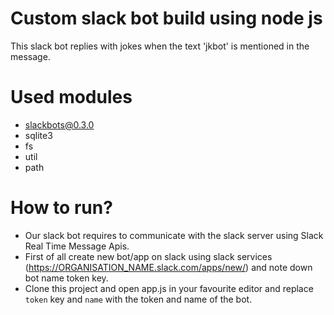 # Custom slack bot build using node js
This slack bot replies with jokes when the text 'jkbot' is mentioned in the message.

# Used modules
- slackbots@0.3.0
- sqlite3
- fs
- util
- path

# How to run?
- Our slack bot requires to communicate with the slack server using Slack Real Time Message Apis.
- First of all create new bot/app on slack using slack services (https://ORGANISATION_NAME.slack.com/apps/new/) and note down  bot name token key.
- Clone this project and open app.js in your favourite editor and replace `token` key and `name` with the token and name of the bot.

